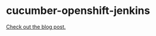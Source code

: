 # cucumber-openshift-jenkins

[Check out the blog post.](https://eleanordare.com/blog/2017/6/15/running-cucumber-tests-in-openshift-from-a-jenkins-pipeline)
